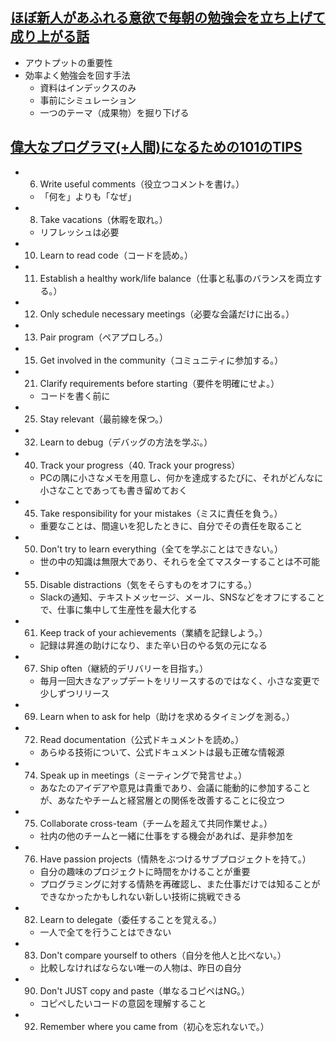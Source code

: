 ## [ほぼ新人があふれる意欲で毎朝の勉強会を立ち上げて成り上がる話](https://qiita.com/kojimadev/items/3f240260c156e8d87fb4)
- アウトプットの重要性
- 効率よく勉強会を回す手法
  - 資料はインデックスのみ
  - 事前にシミュレーション
  - 一つのテーマ（成果物）を掘り下げる

## [偉大なプログラマ(+人間)になるための101のTIPS](https://qiita.com/rana_kualu/items/f3a2d6318ecaaf6dea59)
- 6. Write useful comments（役立つコメントを書け。）
  - 「何を」よりも「なぜ」
- 8. Take vacations（休暇を取れ。）
  - リフレッシュは必要
- 10. Learn to read code（コードを読め。）
- 11. Establish a healthy work/life balance（仕事と私事のバランスを両立する。）
- 12. Only schedule necessary meetings（必要な会議だけに出る。）
- 13. Pair program（ペアプロしろ。）
- 15. Get involved in the community（コミュニティに参加する。）
- 21. Clarify requirements before starting（要件を明確にせよ。）
  - コードを書く前に
- 25. Stay relevant（最前線を保つ。）
- 32. Learn to debug（デバッグの方法を学ぶ。）
- 40. Track your progress（40. Track your progress）
  - PCの隅に小さなメモを用意し、何かを達成するたびに、それがどんなに小さなことであっても書き留めておく
- 45. Take responsibility for your mistakes（ミスに責任を負う。）
  - 重要なことは、間違いを犯したときに、自分でその責任を取ること
- 50. Don't try to learn everything（全てを学ぶことはできない。）
  - 世の中の知識は無限大であり、それらを全てマスターすることは不可能
- 55. Disable distractions（気をそらすものをオフにする。）
  - Slackの通知、テキストメッセージ、メール、SNSなどをオフにすることで、仕事に集中して生産性を最大化する
- 61. Keep track of your achievements（業績を記録しよう。）
  - 記録は昇進の助けになり、また辛い日のやる気の元になる
- 67. Ship often（継続的デリバリーを目指す。）
  - 毎月一回大きなアップデートをリリースするのではなく、小さな変更で少しずつリリース
- 69. Learn when to ask for help（助けを求めるタイミングを測る。）
- 72. Read documentation（公式ドキュメントを読め。）
  - あらゆる技術について、公式ドキュメントは最も正確な情報源
- 74. Speak up in meetings（ミーティングで発言せよ。）
  - あなたのアイデアや意見は貴重であり、会議に能動的に参加することが、あなたやチームと経営層との関係を改善することに役立つ
- 75. Collaborate cross-team（チームを超えて共同作業せよ。）
  - 社内の他のチームと一緒に仕事をする機会があれば、是非参加を
- 76. Have passion projects（情熱をぶつけるサブプロジェクトを持て。）
  - 自分の趣味のプロジェクトに時間をかけることが重要
  - プログラミングに対する情熱を再確認し、また仕事だけでは知ることができなかったかもしれない新しい技術に挑戦できる
- 82. Learn to delegate（委任することを覚える。）
  - 一人で全てを行うことはできない
- 83. Don't compare yourself to others（自分を他人と比べない。）
  - 比較しなければならない唯一の人物は、昨日の自分
- 90. Don't JUST copy and paste（単なるコピペはNG。）
  - コピペしたいコードの意図を理解すること
- 92. Remember where you came from（初心を忘れないで。）


